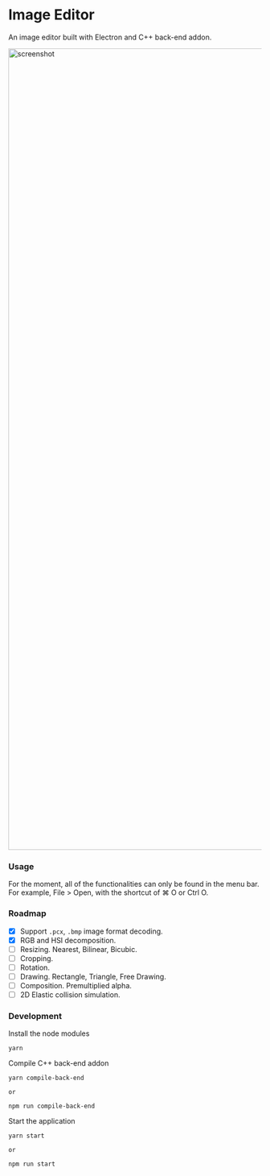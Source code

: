 # Image Editor
An image editor built with Electron and C++ back-end addon.

<img width="1592" alt="screenshot" src="https://user-images.githubusercontent.com/51432514/140779445-df15e4f7-b017-4bb0-984a-679333f20d46.png">

### Usage
For the moment, all of the functionalities can only be found in the menu bar. For example, File > Open, with the shortcut of ⌘ O or Ctrl O.

### Roadmap

- [x] Support `.pcx`, `.bmp` image format decoding.
- [x] RGB and HSI decomposition.
- [ ] Resizing. Nearest, Bilinear, Bicubic.
- [ ] Cropping.
- [ ] Rotation.
- [ ] Drawing. Rectangle, Triangle, Free Drawing.
- [ ] Composition. Premultiplied alpha.
- [ ] 2D Elastic collision simulation.

### Development
Install the node modules
```
yarn
```
Compile C++ back-end addon
```
yarn compile-back-end

or

npm run compile-back-end
```
Start the application
```
yarn start

or

npm run start 
```
